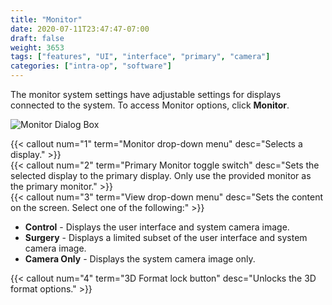 ```yaml
---
title: "Monitor"
date: 2020-07-11T23:47:47-07:00
draft: false
weight: 3653
tags: ["features", "UI", "interface", "primary", "camera"]
categories: ["intra-op", "software"]
---
```


The monitor system settings have adjustable settings for displays connected to the system. To access Monitor options, click **Monitor**.

![Monitor Dialog Box](/images/sw_system_settings_monitor_locked.svg)

{{< callout num="1" term="Monitor drop-down menu" desc="Selects a display." >}}  
{{< callout num="2" term="Primary Monitor toggle switch" desc="Sets the selected display to the primary display. Only use the provided monitor as the primary monitor." >}}  
{{< callout num="3" term="View drop-down menu" desc="Sets the content on the screen. Select one of the following:" >}}  
  * **Control** - Displays the user interface and system camera image.  
  * **Surgery** - Displays a limited subset of the user interface and system camera image.  
  * **Camera Only** - Displays the system camera image only.  

  {{< callout num="4" term="3D Format lock button" desc="Unlocks the 3D format options." >}}  
